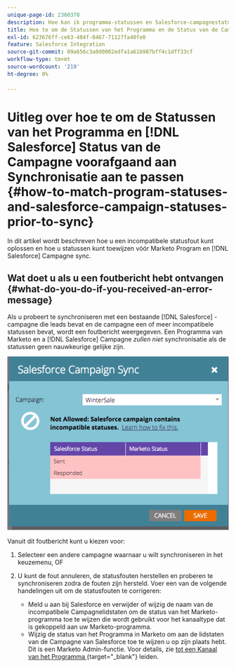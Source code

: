 ```yaml
---
unique-page-id: 2360370
description: Hoe kan ik programma-statussen en Salesforce-campagnestatussen afstemmen vóór synchronisatie - Marketo Docs - Productdocumentatie
title: Hoe te om de Statussen van het Programma en de Status van de Campagne van Salesforce voorafgaand aan Synchronisatie aan te passen
exl-id: 623676ff-ce63-484f-8467-71127fa40fe0
feature: Salesforce Integration
source-git-commit: 09a656c3a0d0002edfa1a61b987bff4c1dff33cf
workflow-type: tm+mt
source-wordcount: '219'
ht-degree: 0%

---
```


# Uitleg over hoe te om de Statussen van het Programma en [!DNL Salesforce] Status van de Campagne voorafgaand aan Synchronisatie aan te passen {#how-to-match-program-statuses-and-salesforce-campaign-statuses-prior-to-sync}

In dit artikel wordt beschreven hoe u een incompatibele statusfout kunt oplossen en hoe u statussen kunt toewijzen vóór Marketo Program en [!DNL Salesforce] Campagne sync.

## Wat doet u als u een foutbericht hebt ontvangen {#what-do-you-do-if-you-received-an-error-message}

Als u probeert te synchroniseren met een bestaande [!DNL Salesforce] -campagne die leads bevat en de campagne een of meer incompatibele statussen bevat, wordt een foutbericht weergegeven. Een Programma van Marketo en a [!DNL Salesforce] Campagne *zullen niet* synchronisatie als de statussen geen nauwkeurige gelijke zijn.

![](assets/image2015-7-22-9-3a23-3a29.png)

Vanuit dit foutbericht kunt u kiezen voor:

1. Selecteer een andere campagne waarnaar u wilt synchroniseren in het keuzemenu, OF
1. U kunt de fout annuleren, de statusfouten herstellen en proberen te synchroniseren zodra de fouten zijn hersteld. Voer een van de volgende handelingen uit om de statusfouten te corrigeren:

   * Meld u aan bij Salesforce en verwijder of wijzig de naam van de incompatibele Campagnelidstaten om de status van het Marketo-programma toe te wijzen die wordt gebruikt voor het kanaaltype dat is gekoppeld aan uw Marketo-programma.
   * Wijzig de status van het Programma in Marketo om aan de lidstaten van de Campagne van Salesforce toe te wijzen u op zijn plaats hebt. Dit is een Marketo Admin-functie. Voor details, zie [ tot een Kanaal van het Programma ](/help/marketo/product-docs/administration/tags/create-a-program-channel.md){target="_blank"} leiden.
